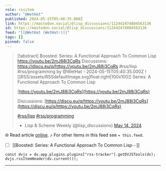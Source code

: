 ```yaml
---
role: rssitem
author: "@WetHat"
published: 2024-05-15T05:40:35.000Z
link: https://mastodon.social/@lisp_discussions/112442474804563136
id: https://mastodon.social/@lisp_discussions/112442474804563136
feed: "[[@WetHat (WetHat💦)]]"
tags: []
pinned: false
---
```


> [!abstract] Boosted: Series: A Functional Approach To Common Lisp https://youtu.be/2mJ88j3CqRs Discussions: https://discu.eu/q/https://youtu.be/2mJ88j3CqRs #rss/lisp #rss/programming by @WetHat - 2024-05-15T05:40:35.000Z
> ![[RSS/assets/RSSdefaultImage.svg|float:right|100x100]] Series: A Functional Approach To Common Lisp
> 
> [https://youtu.be/2mJ88j3CqRs](https://youtu.be/2mJ88j3CqRs)
> 
> Discussions: [https://discu.eu/q/https://youtu.be/2mJ88j3CqRs](https://discu.eu/q/https://youtu.be/2mJ88j3CqRs)
> 
> [#rss/lisp](https://mastodon.social/tags/lisp) [#rss/programming](https://mastodon.social/tags/programming)
> 
> - Lisp & Scheme Weekly (@lisp_discussions) [May 14, 2024](https://mastodon.social/@lisp_discussions/112442474804563136)

🌐 Read article [online](https://mastodon.social/@lisp_discussions/112442474804563136). ⤴ For other items in this feed see `= this.feed`.

- [ ] [[Boosted꞉ Series꞉ A Functional Approach To Common Lisp⋯]]

~~~dataviewjs
const dvjs = dv.app.plugins.plugins["rss-tracker"].getDVJSTools(dv);
dvjs.rssItemHeader(dv.current());
~~~

- - -